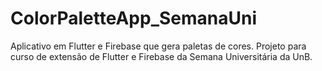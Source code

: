 # ColorPaletteApp_SemanaUni
Aplicativo em Flutter e Firebase que gera paletas de cores. Projeto para curso de extensão de Flutter e Firebase da Semana Universitária da UnB.
